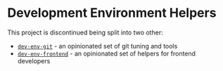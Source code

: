 # Development Environment Helpers

This project is discontinued being split into
two other:
* [`dev-env-git`](https://github.com/OleksiyRudenko/dev-env-git) -
  an opinionated set of git tuning and tools
* [`dev-env-frontend`](https://github.com/OleksiyRudenko/dev-env-frontend) -
  an opinionated set of helpers for frontend developers
